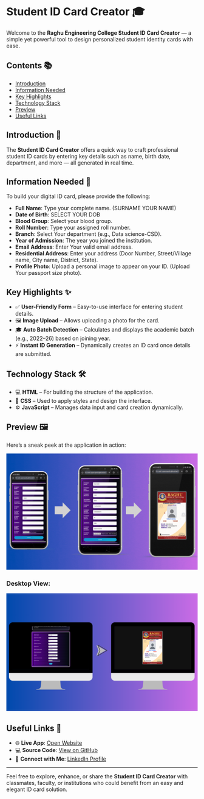 # Student ID Card Creator 🎓  

Welcome to the **Raghu Engineering College Student ID Card Creator** — a simple yet powerful tool to design personalized student identity cards with ease.

## Contents 📚  
- [Introduction](#introduction-🎯)
- [Information Needed](#information-needed-📝)
- [Key Highlights](#key-highlights-✨)
- [Technology Stack](#technology-stack-🛠️)
- [Preview](#preview-🖼️)
- [Useful Links](#useful-links-📌)

## Introduction 🎯  

The **Student ID Card Creator** offers a quick way to craft professional student ID cards by entering key details such as name, birth date, department, and more — all generated in real time.

## Information Needed 📝  

To build your digital ID card, please provide the following:

- **Full Name**: Type your complete name. (SURNAME YOUR NAME)
- **Date of Birth**: SELECT YOUR DOB
- **Blood Group**: Select your blood group.
- **Roll Number**: Type your assigned roll number.
- **Branch**: Select Your department (e.g., Data science-CSD).
- **Year of Admission**: The year you joined the institution.
- **Email Address**: Enter Your valid email address.
- **Residential Address**: Enter your address (Door Number, Street/Village name, City name, District, State).
- **Profile Photo**: Upload a personal image to appear on your ID. (Upload Your passport size photo).

## Key Highlights ✨  

- ✅ **User-Friendly Form** – Easy-to-use interface for entering student details.  
- 🖼️ **Image Upload** – Allows uploading a photo for the card.  
- 🎓 **Auto Batch Detection** – Calculates and displays the academic batch (e.g., 2022–26) based on joining year.  
- ⚡ **Instant ID Generation** – Dynamically creates an ID card once details are submitted.

## Technology Stack 🛠️  

- 💻 **HTML** – For building the structure of the application.  
- 🎨 **CSS** – Used to apply styles and design the interface.  
- ⚙️ **JavaScript** – Manages data input and card creation dynamically.

## Preview 🖼️  

Here’s a sneak peek at the application in action:

![Demo](https://github.com/sasi-upparapalli/IDCard-Generator/blob/a1adc0f515835119258c78ead216de1659a203fc/Extra/demo.gif)

### Desktop View:
![Desktop Preview](https://github.com/sasi-upparapalli/IDCard-Generator/blob/f4516a1a2facea59fcd386a0c0fd0b28e54a10fa/Extra/desk1.png)

## Useful Links 📌  

- 🌐 **Live App**: [Open Website](https://sasi-upparapalli.github.io/IDCard-Generator/)  
- 💻 **Source Code**: [View on GitHub](https://github.com/sasi-upparapalli/IDCard-Generator.git)  
- 🤝 **Connect with Me**: [LinkedIn Profile](https://www.linkedin.com/in/doondi)

---

Feel free to explore, enhance, or share the **Student ID Card Creator** with classmates, faculty, or institutions who could benefit from an easy and elegant ID card solution.
